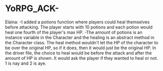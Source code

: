 # YoRPG_ACK-
Elaina: 
-I added a potions function where players could heal themselves before attacking. The player starts with 10 potions and each potion would heal one fourth of the player's max HP. 
-The amount of potions is an instance variable in the Character and the healing is an abstract method in the Character class. The heal method wouldn't let the HP of the character to be over the original HP, so if it does, then it would just be the original HP. In the driver file, the choice to heal would be before the attack and after the amount of HP is shown. It would ask the player if they wanted to heal or not. 1 is nay and 2 is aye. 
